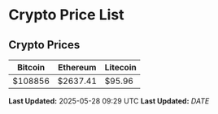 # Crypto Price List

## Crypto Prices
| Bitcoin | Ethereum | Litecoin |
| ------- | -------- | -------- |
| $108856 | $2637.41 | $95.96 |
**Last Updated:** 2025-05-28 09:29 UTC
**Last Updated:** $DATE$
